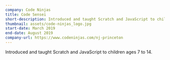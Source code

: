 ```yaml
---
company: Code Ninjas
title: Code Sensei
short-description: Introduced and taught Scratch and JavaScript to children ages 7 to 14
thumbnail: assets/code-ninjas_logo.jpg
start-date: March 2019
end-date: August 2019
company-url: https://www.codeninjas.com/nj-princeton
---
```

Introduced and taught Scratch and JavaScript to children ages 7 to 14.
